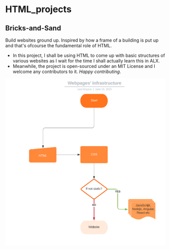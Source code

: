   # HTML_projects

## Bricks-and-Sand  
Build websites ground up. Inspired by how a frame of a building is put up and that's ofcourse the fundamental role of HTML.
   * In this project, I shall be using HTML to come up with basic structures of various websites as I wait for the time I shall actually learn this in ALX.
   * Meanwhile, the project is open-sourced under an MIT License and I welcome any contributors to it. <i>Happy contributing</i>.

    
![flow chart](html_infrasture.PNG)
